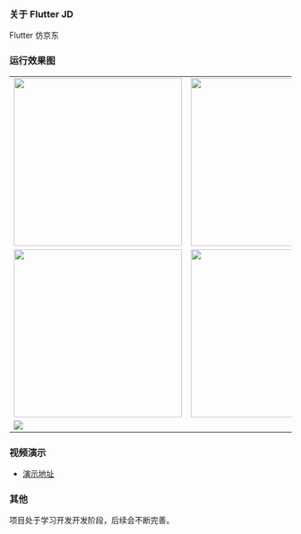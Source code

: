 ### 关于 Flutter JD
Flutter 仿京东

### 运行效果图
<table>
<tr>
<td>
<img src="https://www.qiniu.lingchen.kim/WechatIMG79.jpeg" width="300"/></td>
<td>
<img src="https://www.qiniu.lingchen.kim/WechatIMG80.jpeg" width="300"/></td>
</tr>
<tr>
<td>
<img src="https://www.qiniu.lingchen.kim/WechatIMG81.jpeg" width="300"/></td>
<td>
<img src="https://www.qiniu.lingchen.kim/WechatIMG82.jpeg" width="300"/></td>
</tr>
<tr>
<td>
<img src="https://www.qiniu.lingchen.kim/WechatIMG83.jpeg"/></td>
<td>
</tr>
</table>

### 视频演示
- [演示地址](https://www.qiniu.lingchen.kim/1621780295401913.mp4)

### 其他
项目处于学习开发开发阶段，后续会不断完善。

